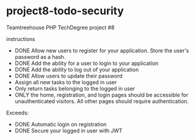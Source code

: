 # project8-todo-security
 Teamtreehouse PHP TechDegree project #8

instructions
- DONE Allow new users to register for your application. Store the user's password as a hash.
- DONE Add the ability for a user to login to your application
- DONE Add the ability to log out of your application
- DONE Allow users to update their password
- Assign all new tasks to the logged in user
- Only return tasks belonging to the logged in user
- ONLY the home, registration, and login pages should be accessible for unauthenticated visitors. All other pages should require authentication.

Exceeds:
- DONE Automatic login on registration
- DONE Secure your logged in user with JWT